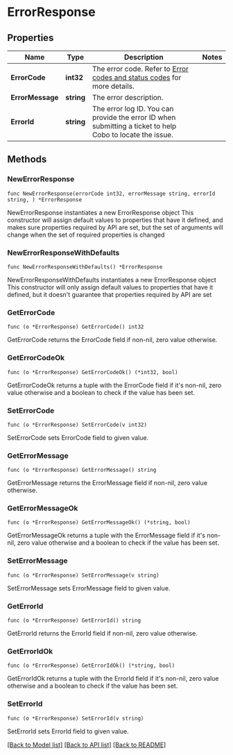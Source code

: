 # ErrorResponse

## Properties

Name | Type | Description | Notes
------------ | ------------- | ------------- | -------------
**ErrorCode** | **int32** | The error code. Refer to [Error codes and status codes](https://www.cobo.com/developers/v2/api-references/error-codes) for more details. | 
**ErrorMessage** | **string** | The error description. | 
**ErrorId** | **string** | The error log ID. You can provide the error ID when submitting a ticket to help Cobo to locate the issue. | 

## Methods

### NewErrorResponse

`func NewErrorResponse(errorCode int32, errorMessage string, errorId string, ) *ErrorResponse`

NewErrorResponse instantiates a new ErrorResponse object
This constructor will assign default values to properties that have it defined,
and makes sure properties required by API are set, but the set of arguments
will change when the set of required properties is changed

### NewErrorResponseWithDefaults

`func NewErrorResponseWithDefaults() *ErrorResponse`

NewErrorResponseWithDefaults instantiates a new ErrorResponse object
This constructor will only assign default values to properties that have it defined,
but it doesn't guarantee that properties required by API are set

### GetErrorCode

`func (o *ErrorResponse) GetErrorCode() int32`

GetErrorCode returns the ErrorCode field if non-nil, zero value otherwise.

### GetErrorCodeOk

`func (o *ErrorResponse) GetErrorCodeOk() (*int32, bool)`

GetErrorCodeOk returns a tuple with the ErrorCode field if it's non-nil, zero value otherwise
and a boolean to check if the value has been set.

### SetErrorCode

`func (o *ErrorResponse) SetErrorCode(v int32)`

SetErrorCode sets ErrorCode field to given value.


### GetErrorMessage

`func (o *ErrorResponse) GetErrorMessage() string`

GetErrorMessage returns the ErrorMessage field if non-nil, zero value otherwise.

### GetErrorMessageOk

`func (o *ErrorResponse) GetErrorMessageOk() (*string, bool)`

GetErrorMessageOk returns a tuple with the ErrorMessage field if it's non-nil, zero value otherwise
and a boolean to check if the value has been set.

### SetErrorMessage

`func (o *ErrorResponse) SetErrorMessage(v string)`

SetErrorMessage sets ErrorMessage field to given value.


### GetErrorId

`func (o *ErrorResponse) GetErrorId() string`

GetErrorId returns the ErrorId field if non-nil, zero value otherwise.

### GetErrorIdOk

`func (o *ErrorResponse) GetErrorIdOk() (*string, bool)`

GetErrorIdOk returns a tuple with the ErrorId field if it's non-nil, zero value otherwise
and a boolean to check if the value has been set.

### SetErrorId

`func (o *ErrorResponse) SetErrorId(v string)`

SetErrorId sets ErrorId field to given value.



[[Back to Model list]](../README.md#documentation-for-models) [[Back to API list]](../README.md#documentation-for-api-endpoints) [[Back to README]](../README.md)


